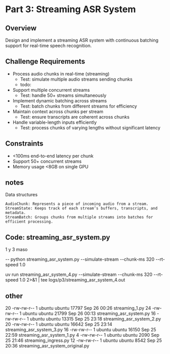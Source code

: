 # Part 3: Streaming ASR System

## Overview
Design and implement a streaming ASR system with continuous batching support for real-time speech recognition.

## Challenge Requirements
- Process audio chunks in real-time (streaming)
  - Test: simulate multiple audio streams sending chunks
  - todo: 
- Support multiple concurrent streams
  - Test: handle 50+ streams simultaneously
- Implement dynamic batching across streams
    - Test: batch chunks from different streams for efficiency
- Maintain context across chunks per stream
    - Test: ensure transcripts are coherent across chunks
- Handle variable-length inputs efficiently
    - Test: process chunks of varying lengths without significant latency

## Constraints
- <100ms end-to-end latency per chunk
- Support 50+ concurrent streams
- Memory usage <8GB on single GPU

## notes
Data structures

    AudioChunk: Represents a piece of incoming audio from a stream.
    StreamState: Keeps track of each stream’s buffers, transcripts, and metadata.
    StreamBatch: Groups chunks from multiple streams into batches for efficient processing.

## Code: streaming_asr_system.py





1 y 3 maso


-- python streaming_asr_system.py --simulate-stream --chunk-ms 320 --rt-speed 1.0

uv run streaming_asr_system_4.py --simulate-stream --chunk-ms 320 --rt-speed 1.0 2>&1 | tee logs/p3/streaming_asr_system_4.out

## other
20 -rw-rw-r-- 1 ubuntu ubuntu 17797 Sep 26 00:26 streaming_1.py
24 -rw-rw-r-- 1 ubuntu ubuntu 21799 Sep 26 00:13 streaming_asr_system.py
16 -rw-rw-r-- 1 ubuntu ubuntu 13315 Sep 25 23:18 streaming_asr_system_2.py
20 -rw-rw-r-- 1 ubuntu ubuntu 16642 Sep 25 23:14 streaming_asr_system_3.py
16 -rw-rw-r-- 1 ubuntu ubuntu 16150 Sep 25 22:59 streaming_asr_system_1.py
 4 -rw-rw-r-- 1 ubuntu ubuntu  2090 Sep 25 21:46 streaming_ingress.py
12 -rw-rw-r-- 1 ubuntu ubuntu  8542 Sep 25 20:36 streaming_asr_system_original.py